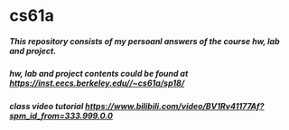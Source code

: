 # cs61a
##### This repository consists of my persoanl answers of the course hw, lab and project.
##### hw, lab and project contents could be found at https://inst.eecs.berkeley.edu//~cs61a/sp18/
##### class video tutorial https://www.bilibili.com/video/BV1Rv41177Af?spm_id_from=333.999.0.0